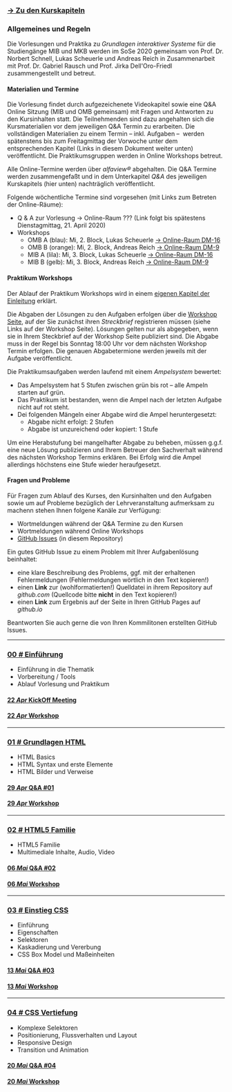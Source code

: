 ### [→ Zu den Kurskapiteln](#00--einführung)

### Allgemeines und Regeln

Die Vorlesungen und Praktika zu *Grundlagen interaktiver Systeme* für die Studiengänge MIB und MKB werden im SoSe 2020 gemeinsam von Prof. Dr. Norbert Schnell, Lukas Scheuerle und Andreas Reich in Zusammenarbeit mit Prof. Dr. Gabriel Rausch und Prof. Jirka Dell'Oro-Friedl zusammengestellt und betreut.

#### Materialien und Termine

Die Vorlesung findet durch aufgezeichenete Videokapitel sowie eine Q&A Online Sitzung (MIB und OMB gemeinsam) mit Fragen und Antworten zu den Kursinhalten statt. Die Teilnehmenden sind dazu angehalten sich die Kursmaterialien vor dem jeweiligen Q&A Termin zu erarbeiten. Die vollständigen Materialien zu einem Termin – inkl. Aufgaben –  werden spätenstens bis zum Freitagmittag der Vorwoche unter dem entsprechenden Kapitel (Links in diesem Dokument weiter unten) veröffentlicht. Die Praktikumsgruppen werden in Online Workshops betreut.

Alle Online-Termine werden über *alfaview&reg;* abgehalten. Die Q&A Termine werden zusammengefaßt und in dem Unterkapitel *Q&A* des jeweiligen Kurskapitels (hier unten) nachträglich veröffentlicht.

Folgende wöchentliche Termine sind vorgesehen (mit Links zum Betreten der Online-Räume):
- Q & A zur Vorlesung → Online-Raum ??? (Link folgt bis spätestens Dienstagmittag, 21. April 2020)
- Workshops
  - OMB A (blau): Mi, 2. Block, Lukas Scheuerle [→ Online-Raum DM-16](https://rooms.hs-furtwangen.de/rooms/dm16)
  - OMB B (orange): Mi, 2. Block, Andreas Reich [→ Online-Raum DM-9](https://rooms.hs-furtwangen.de/rooms/dm9)
  - MIB A (lila): Mi, 3. Block, Lukas Scheuerle [→ Online-Raum DM-16](https://rooms.hs-furtwangen.de/rooms/dm16)
  - MIB B (gelb): Mi, 3. Block, Andreas Reich [→ Online-Raum DM-9](https://rooms.hs-furtwangen.de/rooms/dm9)

#### Praktikum Workshops

Der Ablauf der Praktikum Workshops wird in einem [eigenen Kapitel der Einleitung](L00/#ablauf-vorlesung-und-praktikum) erklärt. 

Die Abgaben der Lösungen zu den Aufgaben erfolgen über die [Workshop Seite](workshops), auf der Sie zunächst ihren *Streckbrief* registrieren müssen (siehe Links auf der Workshop Seite). Lösungen gelten nur als abgegeben, wenn sie in Ihrem Steckbrief auf der Workshop Seite publiziert sind. Die Abgabe muss in der Regel bis Sonntag 18:00 Uhr vor dem nächsten Workshop Termin erfolgen. Die genauen Abgabetermione werden jeweils mit der Aufgabe veröffentlicht.

Die Praktikumsaufgaben werden laufend mit einem *Ampelsystem* bewertet:
- Das Ampelsystem hat 5 Stufen zwischen grün bis rot – alle Ampeln starten auf grün.
- Das Praktikum ist bestanden, wenn die Ampel nach der letzten Aufgabe nicht auf rot steht.
- Dei folgenden Mängeln einer Abgabe wird die Ampel heruntergesetzt:
  - Abgabe nicht erfolgt: 2 Stufen
  - Abgabe ist unzureichend oder kopiert: 1 Stufe

Um eine Herabstufung bei mangelhafter Abgabe zu beheben, müssen g.g.f. eine neue Lösung publizieren und Ihrem Betreuer den Sachverhalt während des nächsten Workshop Termins erklären. Bei Erfolg wird die Ampel allerdings höchstens eine Stufe wieder heraufgesetzt.

#### Fragen und Probleme

Für Fragen zum Ablauf des Kurses, den Kursinhalten und den Aufgaben sowie um auf Probleme bezüglich der Lehrveranstaltung aufmerksam zu machenn stehen Ihnen folgene Kanäle zur Verfügung:
- Wortmeldungen während der Q&A Termine zu den Kursen
- Wortmeldungen während Online Workshops
- [GitHub Issues](issues) (in diesem Repository)

Ein gutes GitHub Issue zu einem Problem mit Ihrer Aufgabenlösung beinhaltet:
  - eine klare Beschreibung des Problems, ggf. mit der erhaltenen Fehlermeldungen (Fehlermeldungen wörtlich in den Text kopieren!)
  - einen **Link** zur (wohlformatierten!) Quelldatei in ihrem Repository auf *github.com* (Quellcode bitte **nicht** in den Text kopieren!)
  - einen **Link** zum Ergebnis auf der Seite in Ihren GitHub Pages auf *github.io*

Beantworten Sie auch gerne die von Ihren Kommilitonen erstellten GitHub Issues.

---

### [**00 _#_** Einführung](L00)  
- Einführung in die Thematik
- Vorbereitung / Tools
- Ablauf Vorlesung und Praktikum

#### [**22 _Apr_** KickOff Meeting](L00/qna)

#### [**22 _Apr_** Workshop](L00/#aufgabe)

---

### [**01 _#_** Grundlagen HTML](L01)  
- HTML Basics
- HTML Syntax und erste Elemente
- HTML Bilder und Verweise

#### [**29 _Apr_** Q&A #01](L01/qna)

#### [**29 _Apr_** Workshop](L01/#aufgabe)

---

### [**02 _#_** HTML5 Familie](L02)  
- HTML5 Familie
- Multimediale Inhalte, Audio, Video

#### [**06 _Mai_** Q&A #02](L02/qna)

#### [**06 _Mai_** Workshop](L02/#aufgabe)

---

### [**03 _#_** Einstieg CSS](L03)  
- Einführung
- Eigenschaften
- Selektoren
- Kaskadierung und Vererbung
- CSS Box Model und Maßeinheiten

#### [**13 _Mai_** Q&A #03](L03/qna)

#### [**13 _Mai_** Workshop](L03/#aufgabe)

---

### [**04 _#_** CSS Vertiefung](L04)

- Komplexe Selektoren
- Positionierung, Flussverhalten und Layout
- Responsive Design
- Transition und Animation

#### [**20 _Mai_** Q&A #04](L04/qna)

#### [**20 _Mai_** Workshop](L04/#aufgabe)

